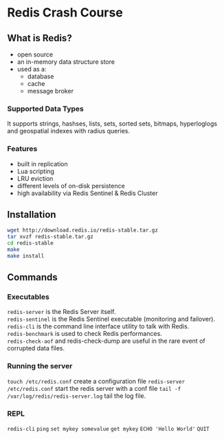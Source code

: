# Redis Crash Course

## What is Redis?

- open source
- an in-memory data structure store
- used as a:
  - database
  - cache
  - message broker

### Supported Data Types

It supports strings, hashses, lists, sets, sorted sets, bitmaps, hyperloglogs and geospatial indexes with radius queries.

### Features

- built in replication
- Lua scripting
- LRU eviction
- different levels of on-disk persistence
- high availability via Redis Sentinel & Redis Cluster

## Installation

```sh
wget http://download.redis.io/redis-stable.tar.gz
tar xvzf redis-stable.tar.gz
cd redis-stable
make
make install
```

## Commands

### Executables

`redis-server` is the Redis Server itself.<br>
`redis-sentinel` is the Redis Sentinel executable (monitoring and failover).<br>
`redis-cli` is the command line interface utility to talk with Redis.<br>
`redis-benchmark` is used to check Redis performances.<br>
`redis-check-aof` and redis-check-dump are useful in the rare event of corrupted data files.

### Running the server

`touch /etc/redis.conf` create a configuration file
`redis-server /etc/redis.conf` start the redis server with a conf file
`tail -f /var/log/redis/redis-server.log` tail the log file.

### REPL

`redis-cli`
`ping`
`set mykey somevalue`
`get mykey`
`ECHO 'Hello World'`
`QUIT`